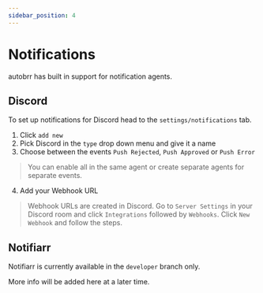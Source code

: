 ```yaml
---
sidebar_position: 4
---
```


# Notifications

autobrr has built in support for notification agents.

## Discord

To set up notifications for Discord head to the `settings/notifications` tab.

1. Click `add new`
2. Pick Discord in the `type` drop down menu and give it a name
3. Choose between the events `Push Rejected`, `Push Approved` or `Push Error`

> You can enable all in the same agent or create separate agents for separate events.

4. Add your Webhook URL

> Webhook URLs are created in Discord. Go to `Server Settings` in your Discord room and click `Integrations` followed by `Webhooks`. Click `New Webhook` and follow the steps.

## Notifiarr

Notifiarr is currently available in the `developer` branch only.

More info will be added here at a later time.